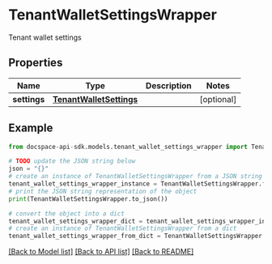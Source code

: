 # TenantWalletSettingsWrapper
Tenant wallet settings

## Properties

Name | Type | Description | Notes
------------ | ------------- | ------------- | -------------
**settings** | [**TenantWalletSettings**](TenantWalletSettings.md) |  | [optional] 

## Example

```python
from docspace-api-sdk.models.tenant_wallet_settings_wrapper import TenantWalletSettingsWrapper

# TODO update the JSON string below
json = "{}"
# create an instance of TenantWalletSettingsWrapper from a JSON string
tenant_wallet_settings_wrapper_instance = TenantWalletSettingsWrapper.from_json(json)
# print the JSON string representation of the object
print(TenantWalletSettingsWrapper.to_json())

# convert the object into a dict
tenant_wallet_settings_wrapper_dict = tenant_wallet_settings_wrapper_instance.to_dict()
# create an instance of TenantWalletSettingsWrapper from a dict
tenant_wallet_settings_wrapper_from_dict = TenantWalletSettingsWrapper.from_dict(tenant_wallet_settings_wrapper_dict)
```
[[Back to Model list]](../README.md#documentation-for-models) [[Back to API list]](../README.md#documentation-for-api-endpoints) [[Back to README]](../README.md)



